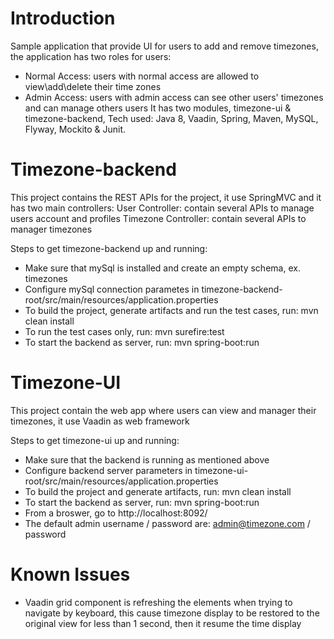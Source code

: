 Introduction
============
Sample application that provide UI for users to add and remove timezones, the application has two roles for users:
- Normal Access: users with normal access are allowed to view\add\delete their time zones
- Admin Access: users with admin access can see other users' timezones and can manage others users
It has two modules, timezone-ui & timezone-backend, Tech used: Java 8, Vaadin, Spring, Maven, MySQL, Flyway, Mockito & Junit.

Timezone-backend
================
This project contains the REST APIs for the project, it use SpringMVC and it has two main controllers:
User Controller: contain several APIs to manage users account and profiles
Timezone Controller: contain several APIs to manager timezones

Steps to get timezone-backend up and running:
- Make sure that mySql is installed and create an empty schema, ex. timezones
- Configure mySql connection parametes in timezone-backend-root/src/main/resources/application.properties
- To build the project, generate artifacts and run the test cases, run: mvn clean install
- To run the test cases only, run: mvn surefire:test
- To start the backend as server, run: mvn spring-boot:run

Timezone-UI
===========
This project contain the web app where users can view and manager their timezones, it use Vaadin as web framework

Steps to get timezone-ui up and running:
- Make sure that the backend is running as mentioned above
- Configure backend server parameters in timezone-ui-root/src/main/resources/application.properties
- To build the project and generate artifacts, run: mvn clean install
- To start the backend as server, run: mvn spring-boot:run
- From a broswer, go to http://localhost:8092/
- The default admin username / password are: admin@timezone.com / password

Known Issues
============
- Vaadin grid component is refreshing the elements when trying to navigate by keyboard, this cause timezone display to be restored to the original view for less than 1 second, then it resume the time display



